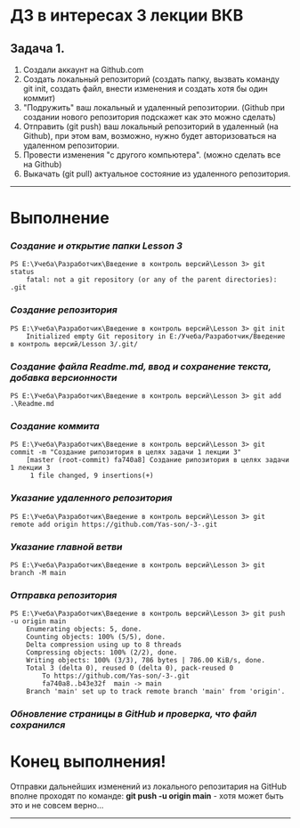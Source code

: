 # ДЗ в интересах 3 лекции ВКВ

## Задача 1.
1.	Создали аккаунт на Github.com  
2.	Создать локальный репозиторий (создать папку, вызвать команду git init, создать файл, внести изменения и создать хотя бы один коммит)  
3.	"Подружить" ваш локальный и удаленный репозитории. (Github при создании нового репозитория подскажет как это можно сделать)  
4.	Отправить (git push) ваш локальный репозиторий в удаленный (на Github), при этом вам, возможно, нужно будет авторизоваться на удаленном репозитории.  
5.	Провести изменения "с другого компьютера". (можно сделать все на Github)  
6.	Выкачать (git pull) актуальное состояние из удаленного репозитория.  
***

# Выполнение

### *Создание и открытие папки Lesson 3*  
    PS E:\Учеба\Разработчик\Введение в контроль версий\Lesson 3> git status   
        fatal: not a git repository (or any of the parent directories): .git  
### *Создание репозитория*  
    PS E:\Учеба\Разработчик\Введение в контроль версий\Lesson 3> git init  
        Initialized empty Git repository in E:/Учеба/Разработчик/Введение в контроль версий/Lesson 3/.git/  
### *Создание файла Readme.md, ввод и сохранение текста, добавка версионности*  
    PS E:\Учеба\Разработчик\Введение в контроль версий\Lesson 3> git add .\Readme.md  
### *Создание коммита*  
    PS E:\Учеба\Разработчик\Введение в контроль версий\Lesson 3> git commit -m "Cоздание рипозитория в целях задачи 1 лекции 3"  
        [master (root-commit) fa740a8] Cоздание рипозитория в целях задачи 1 лекции 3  
         1 file changed, 9 insertions(+)  
### *Указание удаленного репозитория*  
    PS E:\Учеба\Разработчик\Введение в контроль версий\Lesson 3> git remote add origin https://github.com/Yas-son/-3-.git  
### *Указание главной ветви*  
    PS E:\Учеба\Разработчик\Введение в контроль версий\Lesson 3> git branch -M main  
### *Отправка репозитория*  
    PS E:\Учеба\Разработчик\Введение в контроль версий\Lesson 3> git push -u origin main  
        Enumerating objects: 5, done.  
        Counting objects: 100% (5/5), done.  
        Delta compression using up to 8 threads  
        Compressing objects: 100% (2/2), done.  
        Writing objects: 100% (3/3), 786 bytes | 786.00 KiB/s, done.  
        Total 3 (delta 0), reused 0 (delta 0), pack-reused 0  
            To https://github.com/Yas-son/-3-.git  
            fa740a8..b43e32f  main -> main  
        Branch 'main' set up to track remote branch 'main' from 'origin'.  
### *Обновление страницы в GitHub и проверка, что файл сохранился*  
# Конец выполнения!  
Отправки дальнейших изменений из локального репозитария на GitHub вполне проходят по команде: **git push -u origin main** - хотя может быть это и не совсем верно...   
***
